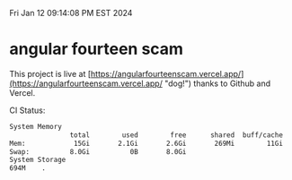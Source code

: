 Fri Jan 12 09:14:08 PM EST 2024

# angular fourteen scam


This project is live at [https://angularfourteenscam.vercel.app/](https://angularfourteenscam.vercel.app/ "dog!") thanks to Github and Vercel.

CI Status: 

```bash
System Memory
               total        used        free      shared  buff/cache   available
Mem:            15Gi       2.1Gi       2.6Gi       269Mi        11Gi        13Gi
Swap:          8.0Gi          0B       8.0Gi
System Storage
694M	.
